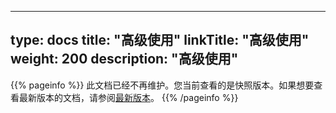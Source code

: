 
---
type: docs
title: "高级使用"
linkTitle: "高级使用"
weight: 200
description: "高级使用"
---

{{% pageinfo %}} 此文档已经不再维护。您当前查看的是快照版本。如果想要查看最新版本的文档，请参阅[最新版本](/zh-cn/docs3-v2/golang-sdk/tutorial/develop/features/)。
{{% /pageinfo %}}
